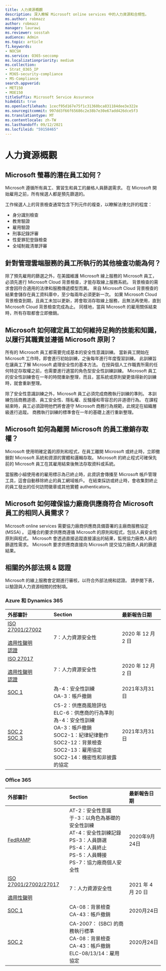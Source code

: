 ```yaml
---
title: 人力資源概觀
description: 深入瞭解 Microsoft online services 中的人力資源和合規性。
ms.author: robmazz
author: robmazz
manager: laurawi
ms.reviewer: sosstah
audience: Admin
ms.topic: article
f1.keywords:
- NOCSH
ms.service: O365-seccomp
ms.localizationpriority: medium
ms.collection:
- Strat_O365_IP
- M365-security-compliance
- MS-Compliance
search.appverid:
- MET150
- MOE150
titleSuffix: Microsoft Service Assurance
hideEdit: true
ms.openlocfilehash: 1cecf95d167e75f1c31360bca831184dee3e322e
ms.sourcegitcommit: 997dd3f66f65686c2e38b7e30e67add426dce5f3
ms.translationtype: MT
ms.contentlocale: zh-TW
ms.lasthandoff: 09/12/2021
ms.locfileid: "59158465"
---
```

# <a name="human-resources-overview"></a>人力資源概觀

## <a name="how-does-microsoft-screen-prospective-employees"></a>Microsoft 螢幕的潛在員工如何？

Microsoft 遵循所有員工、實習生和員工的嚴格人員篩選需求。 在 Microsoft 開始雇用之前，所有候選人都是預先篩選的。

工作候選人上的背景檢查通常包含下列元件的複查，以瞭解法律允許的程度：

- 身分識別檢查
- 教育驗證
- 雇用驗證
- 刑事記錄評審
- 性愛罪犯登錄檢查
- 全域制裁清單評審

## <a name="what-additional-checks-are-performed-for-employees-that-manage-cloud-services"></a>針對管理雲端服務的員工所執行的其他檢查功能為何？

除了預先雇用的篩選之外，在美國維護 Microsoft 線上服務的 Microsoft 員工，必須先進行 Microsoft Cloud 背景檢查，才能存取線上服務系統。 背景檢查的需求會因符合適用的法律和服務傳遞模型而異。 來自 Microsoft Cloud 背景檢查的結果會儲存在員工資料庫中，至少每兩年必須更新一次。 如果 Microsoft Cloud 背景檢查到期，且員工未加以更新，將會取消存取線上服務，且無法再使用，直到 Microsoft Cloud 背景檢查完成為止。 同樣地，當與 Microsoft 的雇用關係結束時，所有存取都會立即撤銷。

## <a name="how-does-microsoft-ensure-employees-maintain-sufficient-skills-and-knowledge-to-perform-their-responsibilities-and-follow-microsoft-policies"></a>Microsoft 如何確定員工如何維持足夠的技能和知識，以履行其職責並遵循 Microsoft 原則？

所有的 Microsoft 員工都需要完成基本的安全性意識訓練。 當新員工開始在 Microsoft 工作時，即會進行初始訓練，之後每年進行年度復習訓練。 此訓練旨在讓員工了解 Microsoft 處理安全性的基本方法。 在授與個人工作職責所需的任何特定存取權之前，也需要進行適當的角色型安全性訓練訓練。 Microsoft 員工的安全性訓練會在一年的時間重新整理，而且，當系統或原則變更值得新的訓練時，就會重新整理。

除了安全性意識訓練之外，Microsoft 員工必須完成商務執行訓練的準則。 本訓練包括商務道德、員工安全性、隱私權、反騷擾和零容忍的非道德行為。 在課程結束時，員工必須證明他們將會遵守 Microsoft 商務行為規範，此規定在組織層級進行追蹤。 商務執行訓練的標準會在一年的基礎上進行重新整理。

## <a name="how-does-microsoft-revoke-access-for-employees-who-leave-microsoft"></a>Microsoft 如何為離開 Microsoft 的員工撤銷存取權？

Microsoft 使用明確定義的原則和程式，在員工離開 Microsoft 或終止時，立即撤銷對 Microsoft 系統和資源的實體和邏輯存取。 Microsoft 的終止程式可確保先前的 Microsoft 員工在其雇用結束後無法存取資料或系統。

當服務小組使用者的雇用標示為已終止時，此資訊會傳播至 Microsoft 帳戶管理工具，這會自動移除終止的員工網域帳戶。 在結束採訪或終止時，會收集對終止的員工發出的任何訪問徽章或其他實體 authenticators。

## <a name="how-does-microsoft-ensure-third-party-suppliers-meet-the-same-personnel-requirements-as-microsoft-employees"></a>Microsoft 如何確保協力廠商供應商符合 Microsoft 員工的相同人員需求？

Microsoft online services 需要協力廠商供應商具備簽署的主廠商服務協定 (MSSA) 。 這種合約要求供應商遵循 Microsoft 的原則和程式，包括人員安全性原則與程式。 Microsoft 會透過直接追蹤直接濾出的結果，監視協力廠商人員的篩選性需求。 Microsoft 要求供應商直接向 Microsoft 提交協力廠商人員的篩選結果。

## <a name="related-external-regulations--certifications"></a>相關的外部法規 & 認證

Microsoft 的線上服務會定期進行審核，以符合外部法規和認證。 請參閱下表，以驗證與人力資源相關的控制項。

### <a name="azure-and-dynamics-365"></a>Azure 和 Dynamics 365

| **外部審計** | **Section** | **最新報告日期** |
|:--------------------|:------------|:-----------------------|  
| [ISO 27001/27002](https://servicetrust.microsoft.com/ViewPage/MSComplianceGuideV3?command=Download&downloadType=Document&downloadId=e9116047-f327-430c-a83f-166b7e561ad6&tab=7027ead0-3d6b-11e9-b9e1-290b1eb4cdeb&docTab=7027ead0-3d6b-11e9-b9e1-290b1eb4cdeb_ISO_Reports) <br><br> [適用性聲明](https://servicetrust.microsoft.com/ViewPage/MSComplianceGuideV3?command=Download&downloadType=Document&downloadId=00af6c3e-7f3e-4e0d-8b0e-79f45ef2cef1&tab=7027ead0-3d6b-11e9-b9e1-290b1eb4cdeb&docTab=7027ead0-3d6b-11e9-b9e1-290b1eb4cdeb_ISO_Reports) <br> [認證](https://servicetrust.microsoft.com/ViewPage/MSComplianceGuideV3?command=Download&downloadType=Document&downloadId=d7af5304-3a31-40e6-9abb-e26352305d41&tab=7027ead0-3d6b-11e9-b9e1-290b1eb4cdeb&docTab=7027ead0-3d6b-11e9-b9e1-290b1eb4cdeb_ISO_Reports) | 7：人力資源安全性 | 2020 年 12 月 2 日 |
| [ISO 27017](https://servicetrust.microsoft.com/ViewPage/MSComplianceGuideV3?command=Download&downloadType=Document&downloadId=e9116047-f327-430c-a83f-166b7e561ad6&tab=7027ead0-3d6b-11e9-b9e1-290b1eb4cdeb&docTab=7027ead0-3d6b-11e9-b9e1-290b1eb4cdeb_ISO_Reports) <br><br> [適用性聲明](https://servicetrust.microsoft.com/ViewPage/MSComplianceGuideV3?command=Download&downloadType=Document&downloadId=a3bca0ac-867d-4204-b66b-13665f5f1e8d&tab=7027ead0-3d6b-11e9-b9e1-290b1eb4cdeb&docTab=7027ead0-3d6b-11e9-b9e1-290b1eb4cdeb_ISO_Reports) <br> [認證](https://servicetrust.microsoft.com/ViewPage/MSComplianceGuideV3?command=Download&downloadType=Document&downloadId=25718a8a-f34d-41e1-a95a-c49246508787&tab=7027ead0-3d6b-11e9-b9e1-290b1eb4cdeb&docTab=7027ead0-3d6b-11e9-b9e1-290b1eb4cdeb_ISO_Reports) | 7：人力資源安全性 | 2020 年 12 月 2 日 |
| [SOC 1](https://servicetrust.microsoft.com/ViewPage/MSComplianceGuideV3?command=Download&downloadType=Document&downloadId=b8721ebd-af20-42fe-b22f-8332b0a19517&tab=7027ead0-3d6b-11e9-b9e1-290b1eb4cdeb&docTab=7027ead0-3d6b-11e9-b9e1-290b1eb4cdeb_SOC_%2F_SSAE_16_Reports) | 為-4：安全性訓練 <br> OA-3：帳戶撤銷 | 2021年3月31日 |
| [SOC 2](https://servicetrust.microsoft.com/ViewPage/MSComplianceGuideV3?command=Download&downloadType=Document&downloadId=234a0f57-83c1-4afc-a586-a0e7a59592f7&tab=7027ead0-3d6b-11e9-b9e1-290b1eb4cdeb&docTab=7027ead0-3d6b-11e9-b9e1-290b1eb4cdeb_SOC_%2F_SSAE_16_Reports) <br> [SOC 3](https://servicetrust.microsoft.com/ViewPage/MSComplianceGuideV3?command=Download&downloadType=Document&downloadId=75c8cbf6-e456-473c-a05e-34fea888ec2a&tab=7027ead0-3d6b-11e9-b9e1-290b1eb4cdeb&docTab=7027ead0-3d6b-11e9-b9e1-290b1eb4cdeb_SOC_%2F_SSAE_16_Reports) | C5-2：供應商風險評估 <br> ELC-6：供應商的行為準則 <br> 為-4：安全性訓練 <br> OA-3：帳戶撤銷 <br> SOC2-1：紀律紀律動作 <br> SOC2-12：背景檢查 <br> SOC2-13：雇用協定 <br> SOC2-14：機密性和非披露的協定 | 2021年3月31日 |

### <a name="office-365"></a>Office 365

| **外部審計** | **Section** | **最新報告日期** |
|:--------------------|:------------|:-----------------------|  
| [FedRAMP](https://compliance.microsoft.com/compliancemanager) | AT-2：安全性意識 <br> 于-3：以角色為基礎的安全性訓練 <br> AT-4：安全性訓練記錄 <br> PS-3：人員篩選 <br> PS-4：人員終止 <br> PS-5：人員轉接 <br> PS-7：協力廠商個人安全性 | 2020年9月24日 |
| [ISO 27001/27002/27017](https://servicetrust.microsoft.com/ViewPage/MSComplianceGuideV3?command=Download&downloadType=Document&downloadId=8d625374-4f2d-49f8-9d37-a4281ba98222&tab=7027ead0-3d6b-11e9-b9e1-290b1eb4cdeb&docTab=7027ead0-3d6b-11e9-b9e1-290b1eb4cdeb_ISO_Reports) <br><br> [適用性聲明](https://servicetrust.microsoft.com/ViewPage/MSComplianceGuideV3?command=Download&downloadType=Document&downloadId=c0df4ce8-c77e-4183-84eb-c8688470d8b1&tab=7027ead0-3d6b-11e9-b9e1-290b1eb4cdeb&docTab=7027ead0-3d6b-11e9-b9e1-290b1eb4cdeb_ISO_Reports) | 7：人力資源安全性 | 2021 年 4 月 20 日 |
| [SOC 1](https://servicetrust.microsoft.com/ViewPage/MSComplianceGuideV3?command=Download&downloadType=Document&downloadId=90df3f9c-3aaf-4dbf-99d0-ca9f2991721b&tab=7027ead0-3d6b-11e9-b9e1-290b1eb4cdeb&docTab=7027ead0-3d6b-11e9-b9e1-290b1eb4cdeb_SOC_%2F_SSAE_16_Reports) | CA-08：背景檢查 <br> CA-43：帳戶撤銷 | 2020月24日 |
| [SOC 2](https://servicetrust.microsoft.com/ViewPage/MSComplianceGuideV3?command=Download&downloadType=Document&downloadId=a73c1738-7892-42b7-acd3-87b6371c53f6&tab=7027ead0-3d6b-11e9-b9e1-290b1eb4cdeb&docTab=7027ead0-3d6b-11e9-b9e1-290b1eb4cdeb_SOC_%2F_SSAE_16_Reports) | CA-2007： (SBC) 的商務執行標準 <br> CA-08：背景檢查 <br> CA-43：帳戶撤銷 <br> ELC-08/13/14：雇用協定 | 2020月24日 |
